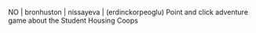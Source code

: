 NO | bronhuston | nissayeva | (erdinckorpeoglu) Point and click adventure game about the Student Housing Coops
